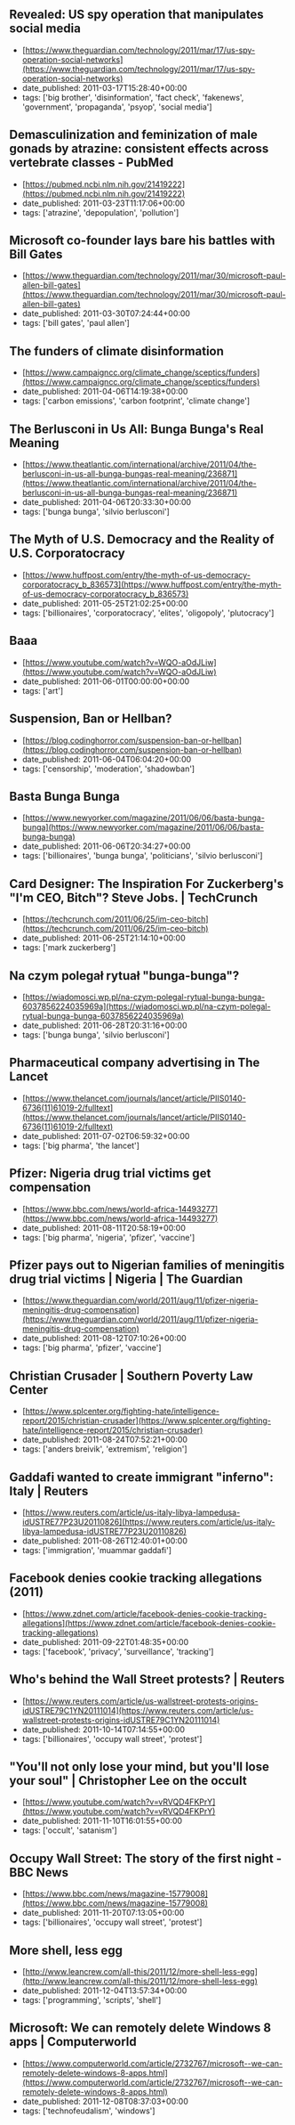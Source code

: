  ## Revealed: US spy operation that manipulates social media
 - [https://www.theguardian.com/technology/2011/mar/17/us-spy-operation-social-networks](https://www.theguardian.com/technology/2011/mar/17/us-spy-operation-social-networks)
 - date_published: 2011-03-17T15:28:40+00:00
 - tags: ['big brother', 'disinformation', 'fact check', 'fakenews', 'government', 'propaganda', 'psyop', 'social media']

 ## Demasculinization and feminization of male gonads by atrazine: consistent effects across vertebrate classes - PubMed
 - [https://pubmed.ncbi.nlm.nih.gov/21419222](https://pubmed.ncbi.nlm.nih.gov/21419222)
 - date_published: 2011-03-23T11:17:06+00:00
 - tags: ['atrazine', 'depopulation', 'pollution']

 ## Microsoft co-founder lays bare his battles with Bill Gates
 - [https://www.theguardian.com/technology/2011/mar/30/microsoft-paul-allen-bill-gates](https://www.theguardian.com/technology/2011/mar/30/microsoft-paul-allen-bill-gates)
 - date_published: 2011-03-30T07:24:44+00:00
 - tags: ['bill gates', 'paul allen']

 ## The funders of climate disinformation
 - [https://www.campaigncc.org/climate_change/sceptics/funders](https://www.campaigncc.org/climate_change/sceptics/funders)
 - date_published: 2011-04-06T14:19:38+00:00
 - tags: ['carbon emissions', 'carbon footprint', 'climate change']

 ## The Berlusconi in Us All: Bunga Bunga's Real Meaning
 - [https://www.theatlantic.com/international/archive/2011/04/the-berlusconi-in-us-all-bunga-bungas-real-meaning/236871](https://www.theatlantic.com/international/archive/2011/04/the-berlusconi-in-us-all-bunga-bungas-real-meaning/236871)
 - date_published: 2011-04-06T20:33:30+00:00
 - tags: ['bunga bunga', 'silvio berlusconi']

 ## The Myth of U.S. Democracy and the Reality of U.S. Corporatocracy
 - [https://www.huffpost.com/entry/the-myth-of-us-democracy-corporatocracy_b_836573](https://www.huffpost.com/entry/the-myth-of-us-democracy-corporatocracy_b_836573)
 - date_published: 2011-05-25T21:02:25+00:00
 - tags: ['billionaires', 'corporatocracy', 'elites', 'oligopoly', 'plutocracy']

 ## Baaa
 - [https://www.youtube.com/watch?v=WQO-aOdJLiw](https://www.youtube.com/watch?v=WQO-aOdJLiw)
 - date_published: 2011-06-01T00:00:00+00:00
 - tags: ['art']

 ## Suspension, Ban or Hellban?
 - [https://blog.codinghorror.com/suspension-ban-or-hellban](https://blog.codinghorror.com/suspension-ban-or-hellban)
 - date_published: 2011-06-04T06:04:20+00:00
 - tags: ['censorship', 'moderation', 'shadowban']

 ## Basta Bunga Bunga
 - [https://www.newyorker.com/magazine/2011/06/06/basta-bunga-bunga](https://www.newyorker.com/magazine/2011/06/06/basta-bunga-bunga)
 - date_published: 2011-06-06T20:34:27+00:00
 - tags: ['billionaires', 'bunga bunga', 'politicians', 'silvio berlusconi']

 ## Card Designer: The Inspiration For Zuckerberg's "I'm CEO, Bitch"? Steve Jobs. | TechCrunch
 - [https://techcrunch.com/2011/06/25/im-ceo-bitch](https://techcrunch.com/2011/06/25/im-ceo-bitch)
 - date_published: 2011-06-25T21:14:10+00:00
 - tags: ['mark zuckerberg']

 ## Na czym polegał rytuał "bunga-bunga"?
 - [https://wiadomosci.wp.pl/na-czym-polegal-rytual-bunga-bunga-6037856224035969a](https://wiadomosci.wp.pl/na-czym-polegal-rytual-bunga-bunga-6037856224035969a)
 - date_published: 2011-06-28T20:31:16+00:00
 - tags: ['bunga bunga', 'silvio berlusconi']

 ## Pharmaceutical company advertising in The Lancet
 - [https://www.thelancet.com/journals/lancet/article/PIIS0140-6736(11)61019-2/fulltext](https://www.thelancet.com/journals/lancet/article/PIIS0140-6736(11)61019-2/fulltext)
 - date_published: 2011-07-02T06:59:32+00:00
 - tags: ['big pharma', 'the lancet']

 ## Pfizer: Nigeria drug trial victims get compensation
 - [https://www.bbc.com/news/world-africa-14493277](https://www.bbc.com/news/world-africa-14493277)
 - date_published: 2011-08-11T20:58:19+00:00
 - tags: ['big pharma', 'nigeria', 'pfizer', 'vaccine']

 ## Pfizer pays out to Nigerian families of meningitis drug trial victims | Nigeria | The Guardian
 - [https://www.theguardian.com/world/2011/aug/11/pfizer-nigeria-meningitis-drug-compensation](https://www.theguardian.com/world/2011/aug/11/pfizer-nigeria-meningitis-drug-compensation)
 - date_published: 2011-08-12T07:10:26+00:00
 - tags: ['big pharma', 'pfizer', 'vaccine']

 ## Christian Crusader | Southern Poverty Law Center
 - [https://www.splcenter.org/fighting-hate/intelligence-report/2015/christian-crusader](https://www.splcenter.org/fighting-hate/intelligence-report/2015/christian-crusader)
 - date_published: 2011-08-24T07:52:21+00:00
 - tags: ['anders breivik', 'extremism', 'religion']

 ## Gaddafi wanted to create immigrant "inferno": Italy | Reuters
 - [https://www.reuters.com/article/us-italy-libya-lampedusa-idUSTRE77P23U20110826](https://www.reuters.com/article/us-italy-libya-lampedusa-idUSTRE77P23U20110826)
 - date_published: 2011-08-26T12:40:01+00:00
 - tags: ['immigration', 'muammar gaddafi']

 ## Facebook denies cookie tracking allegations (2011)
 - [https://www.zdnet.com/article/facebook-denies-cookie-tracking-allegations](https://www.zdnet.com/article/facebook-denies-cookie-tracking-allegations)
 - date_published: 2011-09-22T01:48:35+00:00
 - tags: ['facebook', 'privacy', 'surveillance', 'tracking']

 ## Who's behind the Wall Street protests? | Reuters
 - [https://www.reuters.com/article/us-wallstreet-protests-origins-idUSTRE79C1YN20111014](https://www.reuters.com/article/us-wallstreet-protests-origins-idUSTRE79C1YN20111014)
 - date_published: 2011-10-14T07:14:55+00:00
 - tags: ['billionaires', 'occupy wall street', 'protest']

 ## "You'll not only lose your mind, but you'll lose your soul" | Christopher Lee on the occult
 - [https://www.youtube.com/watch?v=vRVQD4FKPrY](https://www.youtube.com/watch?v=vRVQD4FKPrY)
 - date_published: 2011-11-10T16:01:55+00:00
 - tags: ['occult', 'satanism']

 ## Occupy Wall Street: The story of the first night - BBC News
 - [https://www.bbc.com/news/magazine-15779008](https://www.bbc.com/news/magazine-15779008)
 - date_published: 2011-11-20T07:13:05+00:00
 - tags: ['billionaires', 'occupy wall street', 'protest']

 ## More shell, less egg
 - [http://www.leancrew.com/all-this/2011/12/more-shell-less-egg](http://www.leancrew.com/all-this/2011/12/more-shell-less-egg)
 - date_published: 2011-12-04T13:57:34+00:00
 - tags: ['programming', 'scripts', 'shell']

 ## Microsoft: We can remotely delete Windows 8 apps | Computerworld
 - [https://www.computerworld.com/article/2732767/microsoft--we-can-remotely-delete-windows-8-apps.html](https://www.computerworld.com/article/2732767/microsoft--we-can-remotely-delete-windows-8-apps.html)
 - date_published: 2011-12-08T08:37:03+00:00
 - tags: ['technofeudalism', 'windows']

